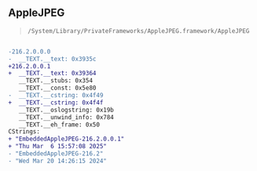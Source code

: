 ## AppleJPEG

> `/System/Library/PrivateFrameworks/AppleJPEG.framework/AppleJPEG`

```diff

-216.2.0.0.0
-  __TEXT.__text: 0x3935c
+216.2.0.0.1
+  __TEXT.__text: 0x39364
   __TEXT.__stubs: 0x354
   __TEXT.__const: 0x5e80
-  __TEXT.__cstring: 0x4f49
+  __TEXT.__cstring: 0x4f4f
   __TEXT.__oslogstring: 0x19b
   __TEXT.__unwind_info: 0x784
   __TEXT.__eh_frame: 0x50
CStrings:
+ "EmbeddedAppleJPEG-216.2.0.0.1"
+ "Thu Mar  6 15:57:08 2025"
- "EmbeddedAppleJPEG-216.2"
- "Wed Mar 20 14:26:15 2024"

```
